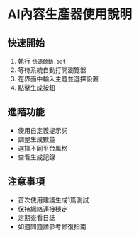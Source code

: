# AI內容生產器使用說明

## 快速開始

1. 執行 `快速啟動.bat`
2. 等待系統自動打開瀏覽器
3. 在界面中輸入主題並選擇設置
4. 點擊生成按鈕

## 進階功能

- 使用自定義提示詞
- 調整生成數量
- 選擇不同平台風格
- 查看生成記錄

## 注意事項

- 首次使用建議生成1篇測試
- 保持網絡連接穩定
- 定期查看日誌
- 如遇問題請參考修復指南